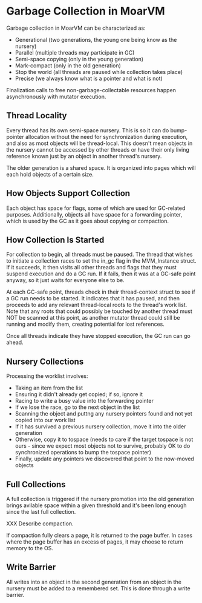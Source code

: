 # Garbage Collection in MoarVM

Garbage collection in MoarVM can be characterized as:

* Generational (two generations, the young one being know as the nursery)
* Parallel (multiple threads may participate in GC)
* Semi-space copying (only in the young generation)
* Mark-compact (only in the old generation)
* Stop the world (all threads are paused while collection takes place)
* Precise (we always know what is a pointer and what is not)

Finalization calls to free non-garbage-collectable resources happen asynchronously
with mutator execution.

## Thread Locality
Every thread has its own semi-space nursery. This is so it can do bump-pointer
allocation without the need for synchronization during execution, and also as
most objects will be thread-local. This doesn't mean objects in the nursery
cannot be accessed by other threads or have their only living reference known
just by an object in another thread's nursery.

The older generation is a shared space. It is organized into pages which will
each hold objects of a certain size.

## How Objects Support Collection
Each object has space for flags, some of which are used for GC-related purposes.
Additionally, objects all have space for a forwarding pointer, which is used
by the GC as it goes about copying or compaction.

## How Collection Is Started
For collection to begin, all threads must be paused. The thread that wishes to
initiate a collection races to set the in_gc flag in the MVM_Instance struct.
If it succeeds, it then visits all other threads and flags that they must suspend
execution and do a GC run. If it fails, then it was at a GC-safe point anyway,
so it just waits for everyone else to be.

At each GC-safe point, threads check in their thread-context struct to see if a
GC run needs to be started. It indicates that it has paused, and then proceeds
to add any relevant thread-local roots to the thread's work list. Note that any
roots that could possibly be touched by another thread must NOT be scanned at this
point, as another mutator thread could still be running and modify them, creating
potential for lost references.

Once all threads indicate they have stopped execution, the GC run can go ahead.

## Nursery Collections
Processing the worklist involves:

* Taking an item from the list
* Ensuring it didn't already get copied; if so, ignore it
* Racing to write a busy value into the forwarding pointer
* If we lose the race, go to the next object in the list
* Scanning the object and puttng any nursery pointers found and not yet copied into
  our work list
* If it has survived a previous nursery collection, move it into the older generation
* Otherwise, copy it to tospace (needs to care if the target tospace is not ours - since
  we expect most objects not to survive, probably OK to do synchronized operations to
  bump the tospace pointer)
* Finally, update any pointers we discovered that point to the now-moved objects

## Full Collections
A full collection is triggered if the nursery promotion into the old generation
brings avilable space within a given threshold and it's been long enough since the
last full collection.

XXX Describe compaction.

If compaction fully clears a page, it is returned to the page buffer. In cases
where the page buffer has an excess of pages, it may choose to return memory to
the OS.

## Write Barrier
All writes into an object in the second generation from an object in the nursery
must be added to a remembered set. This is done through a write barrier.
